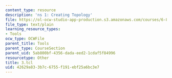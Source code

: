 ```yaml
---
content_type: resource
description: 'ns 1: Creating Topology'
file: https://ol-ocw-studio-app-production.s3.amazonaws.com/courses/6-829-computer-networks-fall-2002/42629a833b7c6755f191ebf25a6bc3e7_3.tcl
file_type: text/plain
learning_resource_types:
- Tools
ocw_type: OCWFile
parent_title: Tools
parent_type: CourseSection
parent_uid: 5ab800bf-4356-dada-eed2-1cdaf5f84996
resourcetype: Other
title: 3.tcl
uid: 42629a83-3b7c-6755-f191-ebf25a6bc3e7
---
```


